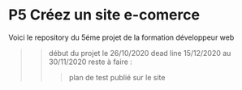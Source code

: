 # P5 Créez un site e-comerce

Voici le repository du 5éme projet de la formation développeur web
>>début du projet le 26/10/2020
>>dead line 15/12/2020
>>au 30/11/2020 reste à faire :
>>> plan de test
>>> publié sur le site
